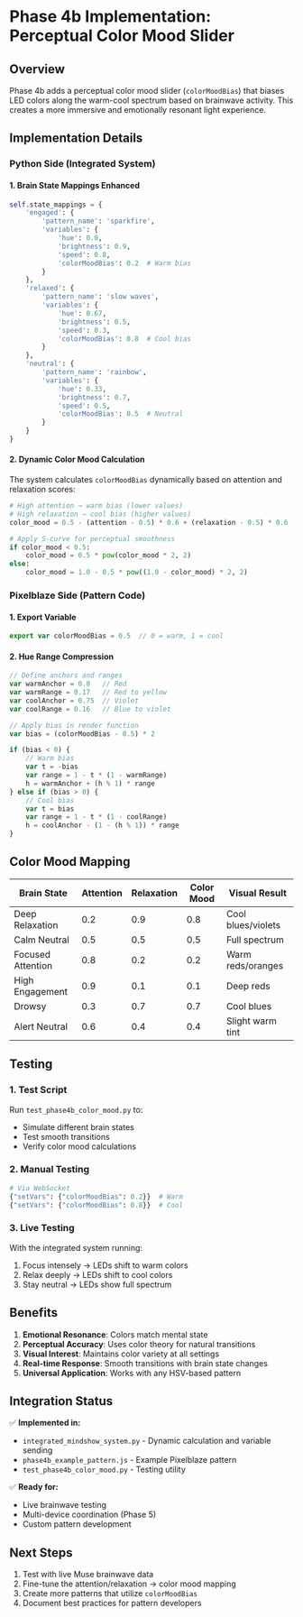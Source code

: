 # Phase 4b Implementation: Perceptual Color Mood Slider

## Overview

Phase 4b adds a perceptual color mood slider (`colorMoodBias`) that biases LED colors along the warm-cool spectrum based on brainwave activity. This creates a more immersive and emotionally resonant light experience.

## Implementation Details

### Python Side (Integrated System)

#### 1. **Brain State Mappings Enhanced**
```python
self.state_mappings = {
    'engaged': {
        'pattern_name': 'sparkfire',
        'variables': {
            'hue': 0.0,
            'brightness': 0.9,
            'speed': 0.8,
            'colorMoodBias': 0.2  # Warm bias
        }
    },
    'relaxed': {
        'pattern_name': 'slow waves',
        'variables': {
            'hue': 0.67,
            'brightness': 0.5,
            'speed': 0.3,
            'colorMoodBias': 0.8  # Cool bias
        }
    },
    'neutral': {
        'pattern_name': 'rainbow',
        'variables': {
            'hue': 0.33,
            'brightness': 0.7,
            'speed': 0.5,
            'colorMoodBias': 0.5  # Neutral
        }
    }
}
```

#### 2. **Dynamic Color Mood Calculation**
The system calculates `colorMoodBias` dynamically based on attention and relaxation scores:

```python
# High attention → warm bias (lower values)
# High relaxation → cool bias (higher values)
color_mood = 0.5 - (attention - 0.5) * 0.6 + (relaxation - 0.5) * 0.6

# Apply S-curve for perceptual smoothness
if color_mood < 0.5:
    color_mood = 0.5 * pow(color_mood * 2, 2)
else:
    color_mood = 1.0 - 0.5 * pow((1.0 - color_mood) * 2, 2)
```

### Pixelblaze Side (Pattern Code)

#### 1. **Export Variable**
```javascript
export var colorMoodBias = 0.5  // 0 = warm, 1 = cool
```

#### 2. **Hue Range Compression**
```javascript
// Define anchors and ranges
var warmAnchor = 0.0   // Red
var warmRange = 0.17   // Red to yellow
var coolAnchor = 0.75  // Violet
var coolRange = 0.16   // Blue to violet

// Apply bias in render function
var bias = (colorMoodBias - 0.5) * 2

if (bias < 0) {
    // Warm bias
    var t = -bias
    var range = 1 - t * (1 - warmRange)
    h = warmAnchor + (h % 1) * range
} else if (bias > 0) {
    // Cool bias
    var t = bias
    var range = 1 - t * (1 - coolRange)
    h = coolAnchor - (1 - (h % 1)) * range
}
```

## Color Mood Mapping

| Brain State | Attention | Relaxation | Color Mood | Visual Result |
|------------|-----------|------------|------------|---------------|
| Deep Relaxation | 0.2 | 0.9 | 0.8 | Cool blues/violets |
| Calm Neutral | 0.5 | 0.5 | 0.5 | Full spectrum |
| Focused Attention | 0.8 | 0.2 | 0.2 | Warm reds/oranges |
| High Engagement | 0.9 | 0.1 | 0.1 | Deep reds |
| Drowsy | 0.3 | 0.7 | 0.7 | Cool blues |
| Alert Neutral | 0.6 | 0.4 | 0.4 | Slight warm tint |

## Testing

### 1. **Test Script**
Run `test_phase4b_color_mood.py` to:
- Simulate different brain states
- Test smooth transitions
- Verify color mood calculations

### 2. **Manual Testing**
```python
# Via WebSocket
{"setVars": {"colorMoodBias": 0.2}}  # Warm
{"setVars": {"colorMoodBias": 0.8}}  # Cool
```

### 3. **Live Testing**
With the integrated system running:
1. Focus intensely → LEDs shift to warm colors
2. Relax deeply → LEDs shift to cool colors
3. Stay neutral → LEDs show full spectrum

## Benefits

1. **Emotional Resonance**: Colors match mental state
2. **Perceptual Accuracy**: Uses color theory for natural transitions
3. **Visual Interest**: Maintains color variety at all settings
4. **Real-time Response**: Smooth transitions with brain state changes
5. **Universal Application**: Works with any HSV-based pattern

## Integration Status

✅ **Implemented in:**
- `integrated_mindshow_system.py` - Dynamic calculation and variable sending
- `phase4b_example_pattern.js` - Example Pixelblaze pattern
- `test_phase4b_color_mood.py` - Testing utility

✅ **Ready for:**
- Live brainwave testing
- Multi-device coordination (Phase 5)
- Custom pattern development

## Next Steps

1. Test with live Muse brainwave data
2. Fine-tune the attention/relaxation → color mood mapping
3. Create more patterns that utilize `colorMoodBias`
4. Document best practices for pattern developers
